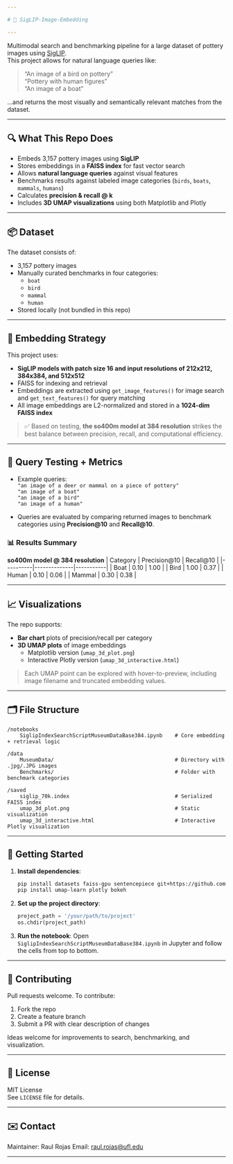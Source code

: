 ```yaml
---

# 🏺 SigLIP-Image-Embedding

---
```

Multimodal search and benchmarking pipeline for a large dataset of pottery images using [SigLIP](https://arxiv.org/abs/2303.15343).  
This project allows for natural language queries like:

> “An image of a bird on pottery”  
> “Pottery with human figures”  
> “An image of a boat”

…and returns the most visually and semantically relevant matches from the dataset.

---

## 🔍 What This Repo Does

- Embeds 3,157 pottery images using **SigLIP**
- Stores embeddings in a **FAISS index** for fast vector search
- Allows **natural language queries** against visual features
- Benchmarks results against labeled image categories (`birds`, `boats`, `mammals`, `humans`)
- Calculates **precision & recall @ k**
- Includes **3D UMAP visualizations** using both Matplotlib and Plotly

---

## 📦 Dataset

The dataset consists of:

- 3,157 pottery images
- Manually curated benchmarks in four categories:
  - `boat`
  - `bird`
  - `mammal`
  - `human`
- Stored locally (not bundled in this repo)

---

## 🧠 Embedding Strategy

This project uses:

- **SigLIP models with patch size 16 and input resolutions of 212x212, 384x384, and 512x512**
- FAISS for indexing and retrieval
- Embeddings are extracted using `get_image_features()` for image search and `get_text_features()` for query matching
- All image embeddings are L2-normalized and stored in a **1024-dim FAISS index**

> ✅ Based on testing, **the so400m model at 384 resolution** strikes the best balance between precision, recall, and computational efficiency.

---

## 🧪 Query Testing + Metrics

- Example queries:  
  `"an image of a deer or mammal on a piece of pottery"`  
  `"an image of a boat"`  
  `"an image of a bird"`  
  `"an image of a human"`  

- Queries are evaluated by comparing returned images to benchmark categories using **Precision@10** and **Recall@10**.

### 📊 Results Summary

**so400m model @ 384 resolution**
| Category | Precision@10 | Recall@10 |
|----------|--------------|-----------|
| Boat     | 0.10         | 1.00      |
| Bird     | 1.00         | 0.37      |
| Human    | 0.10         | 0.06      |
| Mammal   | 0.30         | 0.38      |

---

## 📈 Visualizations

The repo supports:

- **Bar chart** plots of precision/recall per category
- **3D UMAP plots** of image embeddings
  - Matplotlib version (`umap_3d_plot.png`)
  - Interactive Plotly version (`umap_3d_interactive.html`)

> Each UMAP point can be explored with hover-to-preview, including image filename and truncated embedding values.

---

## 🗂️ File Structure

```
/notebooks
    SiglipIndexSearchScriptMuseumDataBase384.ipynb    # Core embedding + retrieval logic

/data
    MuseumData/                                       # Directory with .jpg/.JPG images
    Benchmarks/                                       # Folder with benchmark categories

/saved
    siglip_70k.index                                  # Serialized FAISS index
    umap_3d_plot.png                                  # Static visualization
    umap_3d_interactive.html                          # Interactive Plotly visualization
```

---

## 🚀 Getting Started

1. **Install dependencies**:
   ```bash
   pip install datasets faiss-gpu sentencepiece git+https://github.com/NielsRogge/transformers.git@add_siglip
   pip install umap-learn plotly bokeh
   ```

2. **Set up the project directory**:
   ```python
   project_path = '/your/path/to/project'
   os.chdir(project_path)
   ```

3. **Run the notebook**:
   Open `SiglipIndexSearchScriptMuseumDataBase384.ipynb` in Jupyter and follow the cells from top to bottom.

---

## 🤝 Contributing

Pull requests welcome. To contribute:

1. Fork the repo  
2. Create a feature branch  
3. Submit a PR with clear description of changes  

Ideas welcome for improvements to search, benchmarking, and visualization.

---

## 📄 License

MIT License  
See `LICENSE` file for details.

---

## ✉️ Contact

Maintainer: Raul Rojas
Email: raul.rojas@ufl.edu

---
